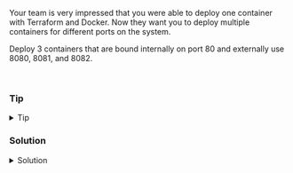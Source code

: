 Your team is very impressed that you were able to deploy one container with Terraform and Docker. Now they want you to deploy multiple containers for different ports on the system.

Deploy 3 containers that are bound internally on port 80 and externally use 8080, 8081, and 8082.

<br>

### Tip

<details>
<summary>Tip</summary>

[Terraform Lab Example](https://developer.hashicorp.com/terraform/tutorials/docker-get-started/docker-build)

</details>

### Solution
<details>
<summary>Solution</summary>

Let's start by destroying our old Terraform configuration.

```plain
terraform destroy --auto-approve
```{{exec}}

Then let's edit for our new configuration.

```plain
vi main.tf
```

```plain

terraform {
  required_providers {
    docker = {
      source  = "kreuzwerker/docker"
      version = "~> 2.13.0"
    }
  }
}

provider "docker" {}

resource "docker_image" "nginx" {
  name         = "nginx:latest"
  keep_locally = false
}

resource "docker_container" "nginx8080" {
  image = docker_image.nginx.latest
  name  = "nginx8080"
  ports {
    internal = 80
    external = 8080
  }
}

resource "docker_container" "nginx8081" {
  image = docker_image.nginx.latest
  name  = "nginx8081"
  ports {
    internal = 80
    external = 8081
  }
}

resource "docker_container" "nginx8082" {
  image = docker_image.nginx.latest
  name  = "nginx8082"
  ports {
    internal = 80
    external = 8082
  }
}

```

Let's make sure our Terraform configuration is well formatted and validated.

```plain
terraform fmt
terraform validate
```{{exec}}

Let's deploy our resources

```plain
terraform apply --auto-approve
```{{exec}}

Let's verify that all the containers are working.

```plain
docker images
docker ps
curl 127.0.0.1:8080
sleep 2
curl 127.0.0.1:8081
sleep 2
curl 127.0.0.1:8082
```{{exec}}



</details>